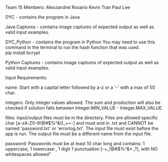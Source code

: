 Team 15 Members:
Alexzandrei Rosario
Kevin Tran
Paul Lee

DYC - contains the program in Java

Java Captures - contains image captures of expected output
as well as valid input examples.

DYC_Python - contains the program in Python
You may need to use this command in the terminal to 
run the hash function that was used.   
  pip install bcrypt

Python Captures - contains image captures of expected output
as well as valid input examples.

Input Requirements:

name: Start with a capital letter followed by a-z or a '-' with a max of 50 char.

integers: Only integer values allowed. The sum and production will also be checked if
solution falls between Integer.MIN_VALUE - Integer.MAX_VALUE.

files: input/output files must be in the directory. Files are allowed specific char [a-zA-Z0-9!@#$%^&()_+=-]
and must end in .txt and CANNOT be named 'password.txt' or 'errorlog.txt'. The input file must exist before
the app is run. The output file must be a different name from the input file. 

password: Passwords must be at least 10 char long and contains: 1 uppercase, 1 lowercase , 1 digit
1 punctuation [-+_!@#$%^&*.,?], with NO whitespaces allowed"
